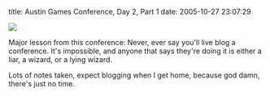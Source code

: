 title: Austin Games Conference, Day 2, Part 1
date: 2005-10-27 23:07:29 

[![][1]][2]

Major lesson from this conference: Never, ever say you'll live blog a conference. It's impossible, and anyone that says they're doing it is either a liar, a wizard, or a lying wizard.

Lots of notes taken, expect blogging when I get home, because god damn, there's just no time. 

   [1]: /images/2005-10-27-austin-games-conference-day-2-part-1/agc.jpg
   [2]: http://www.gameconference.com

